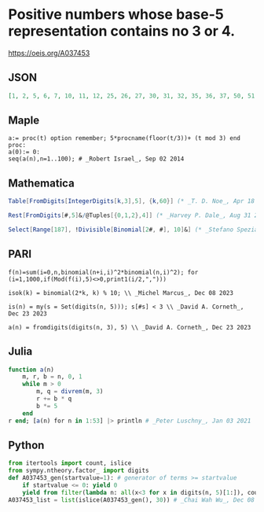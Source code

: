 # Positive numbers whose base\-5 representation contains no 3 or 4\.
https://oeis.org/A037453
## JSON
```JSON
[1, 2, 5, 6, 7, 10, 11, 12, 25, 26, 27, 30, 31, 32, 35, 36, 37, 50, 51, 52, 55, 56, 57, 60, 61, 62, 125, 126, 127, 130, 131, 132, 135, 136, 137, 150, 151, 152, 155, 156, 157, 160, 161, 162, 175, 176, 177, 180, 181, 182, 185, 186, 187]
```
## Maple
```Maple
a:= proc(t) option remember; 5*procname(floor(t/3))+ (t mod 3) end proc:
a(0):= 0:
seq(a(n),n=1..100); # _Robert Israel_, Sep 02 2014
```
## Mathematica
```Mathematica
Table[FromDigits[IntegerDigits[k,3],5], {k,60}] (* _T. D. Noe_, Apr 18 2007 *)
```
```Mathematica
Rest[FromDigits[#,5]&/@Tuples[{0,1,2},4]] (* _Harvey P. Dale_, Aug 31 2016 *)
```
```Mathematica
Select[Range[187], !Divisible[Binomial[2#, #], 10]&] (* _Stefano Spezia_, Dec 09 2023 *)
```
## PARI
```PARI
f(n)=sum(i=0,n,binomial(n+i,i)^2*binomial(n,i)^2); for (i=1,1000,if(Mod(f(i),5)<>0,print1(i/2,",")))
```
```PARI
isok(k) = binomial(2*k, k) % 10; \\ _Michel Marcus_, Dec 08 2023
```
```PARI
is(n) = my(s = Set(digits(n, 5))); s[#s] < 3 \\ _David A. Corneth_, Dec 23 2023
```
```PARI
a(n) = fromdigits(digits(n, 3), 5) \\ _David A. Corneth_, Dec 23 2023
```
## Julia
```Julia
function a(n)
    m, r, b = n, 0, 1
    while m > 0
        m, q = divrem(m, 3)
        r += b * q
        b *= 5
    end
r end; [a(n) for n in 1:53] |> println # _Peter Luschny_, Jan 03 2021
```
## Python
```Python
from itertools import count, islice
from sympy.ntheory.factor_ import digits
def A037453_gen(startvalue=1): # generator of terms >= startvalue
    if startvalue <= 0: yield 0
    yield from filter(lambda n: all(x<3 for x in digits(n, 5)[1:]), count(max(startvalue, 1)))
A037453_list = list(islice(A037453_gen(), 30)) # _Chai Wah Wu_, Dec 08 2023
```
